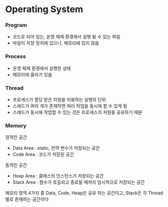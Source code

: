 # Operating System

### Program
- 코드로 되어 있는, 운영 체제 환경에서 실행 될 수 있는 파일
- 파일이 저장 장치에 있으나, 메모리에 있지 않음

### Process
- 운영 체제 환경에서 실행한 상태
- 메모리에 올라가 있음

### Thread
- 프로세스가 할당 받은 자원을 이용하는 실행의 단위
- 스레드가 여러 개가 존재하면 여러 작업을 동시에 할 수 있게 됨
- 스레드가 동시에 작업할 수 있는 것은 프로세스의 자원을 공유하기 때문

### Memory
정적인 공간
- Data Area : static, 전역 변수가 저장되는 공간
- Code Area : 코드가 저장된 공간

동적인 공간
- Heap Area : 클래스의 인스턴스가 저장되는 공간
- Stack Area : 함수가 호출되고 종료될 때까지 임시적으로 저장되는 공간

메모리 영역 4가지 중 Data, Code, Heap은 공유 하는 공간이고, Stack은 각 Thread별로 존재하는 공간이다